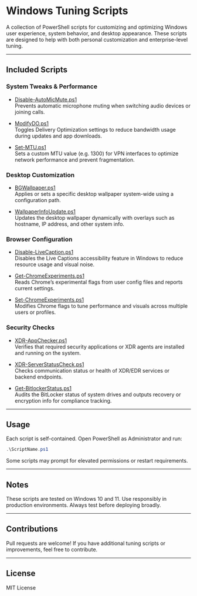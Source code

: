 # Windows Tuning Scripts

A collection of PowerShell scripts for customizing and optimizing Windows user experience, system behavior, and desktop appearance. These scripts are designed to help with both personal customization and enterprise-level tuning.

---

## Included Scripts

### System Tweaks & Performance

- [Disable-AutoMicMute.ps1](./Disable-AutoMicMute.ps1)  
  Prevents automatic microphone muting when switching audio devices or joining calls.

- [ModifyDO.ps1](./ModifyDO.ps1)  
  Toggles Delivery Optimization settings to reduce bandwidth usage during updates and app downloads.

- [Set-MTU.ps1](./Set-MTU.ps1)  
  Sets a custom MTU value (e.g. 1300) for VPN interfaces to optimize network performance and prevent fragmentation.

### Desktop Customization

- [BGWallpaper.ps1](./BGWallpaper.ps1)    
  Applies or sets a specific desktop wallpaper system-wide using a configuration path.

- [WallpaperInfoUpdate.ps1](./WallpaperInfoUpdate.ps1)    
  Updates the desktop wallpaper dynamically with overlays such as hostname, IP address, and other system info.
  
### Browser Configuration

- [Disable-LiveCaption.ps1](./Disable-LiveCaption.ps1)  
  Disables the Live Captions accessibility feature in Windows to reduce resource usage and visual noise.
  
- [Get-ChromeExperiments.ps1](./Get-ChromeExperiments.ps1)  
  Reads Chrome’s experimental flags from user config files and reports current settings.

- [Set-ChromeExperiments.ps1](./Set-ChromeExperiments.ps1)  
  Modifies Chrome flags to tune performance and visuals across multiple users or profiles.

### Security Checks

- [XDR-AppChecker.ps1](./XDR-AppChecker.ps1)  
  Verifies that required security applications or XDR agents are installed and running on the system.

- [XDR-ServerStatusCheck.ps1](./XDR-ServerStatusCheck.ps1)  
  Checks communication status or health of XDR/EDR services or backend endpoints.

- [Get-BitlockerStatus.ps1](./Get-BitlockerStatus.ps1)  
  Audits the BitLocker status of system drives and outputs recovery or encryption info for compliance tracking.

---

## Usage

Each script is self-contained. Open PowerShell as Administrator and run:

```powershell 
.\ScriptName.ps1
```
Some scripts may prompt for elevated permissions or restart requirements.

---

## Notes
These scripts are tested on Windows 10 and 11.
Use responsibly in production environments. Always test before deploying broadly.

---

## Contributions
Pull requests are welcome! If you have additional tuning scripts or improvements, feel free to contribute.

---

## License
MIT License

